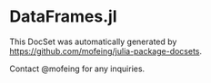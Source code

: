 # DataFrames.jl

This DocSet was automatically generated by https://github.com/mofeing/julia-package-docsets.

Contact @mofeing for any inquiries.
